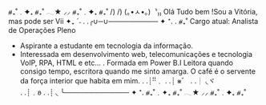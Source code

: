 








⧣₊˚﹒✦₊  ⧣₊˚  𓂃★    ⸝⸝ ⧣₊˚﹒✦₊  ⧣₊˚
     /)    /)
    (｡•ㅅ•｡)〝₎₎       Olá Tudo bem !Sou a Vitória, mas pode ser Vii  ✦₊ ˊ˗ 
. .╭∪─∪────────── ✦ ⁺.
. ⧣₊˚
    Cargo atual: Analista de Operações Pleno
-   Aspirante a estudante em tecnologia da informação.
-   Interessada em desenvolvimento web, telecomunicações e tecnologia VoIP, RPA, HTML e etc... 
.   Formada em Power B.I 
    Leitora quando consigo tempo, escritora quando me sinto amarga. 
    O café é o servente  da força interior que habita em mim. 
. .┊ꜝꜝ﹒
. .┊ ⨳゛
. .┊ ◟ヾ  
. .┊﹒𐐪 
. .┊ ◟ 
   ╰─────────────  ✦ ⁺.
⧣₊˚﹒✦₊  ⧣₊˚  𓂃★    ⸝⸝ ⧣₊˚﹒✦₊  ⧣₊˚
